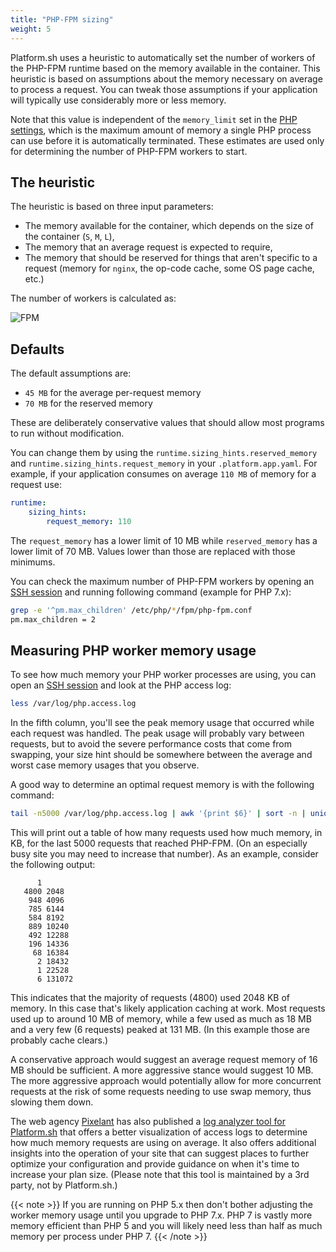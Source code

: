 ```yaml
---
title: "PHP-FPM sizing"
weight: 5
---
```


Platform.sh uses a heuristic to automatically set the number of workers of the PHP-FPM runtime based on the memory available in the container. This heuristic is based on assumptions about the memory necessary on average to process a request. You can tweak those assumptions if your application will typically use considerably more or less memory.

Note that this value is independent of the `memory_limit` set in the [PHP settings](./_index.md#php-settings), which is the maximum amount of memory a single PHP process can use before it is automatically terminated.
These estimates are used only for determining the number of PHP-FPM workers to start.

## The heuristic

The heuristic is based on three input parameters:

 * The memory available for the container, which depends on the size of the container (`S`, `M`, `L`),
 * The memory that an average request is expected to require,
 * The memory that should be reserved for things that aren't specific to a request (memory for `nginx`, the op-code cache, some OS page cache, etc.)

The number of workers is calculated as:

![FPM](/images/php/phpfpmworkers.png "0.3")


## Defaults

The default assumptions are:

 * `45 MB` for the average per-request memory
 * `70 MB` for the reserved memory

These are deliberately conservative values that should allow most programs to run without modification.

You can change them by using the `runtime.sizing_hints.reserved_memory` and `runtime.sizing_hints.request_memory` in your `.platform.app.yaml`. For example, if your application consumes on average `110 MB` of memory for a request use:

```yaml
runtime:
    sizing_hints:
        request_memory: 110
```

The `request_memory` has a lower limit of 10 MB while `reserved_memory` has a lower limit of 70 MB.
Values lower than those are replaced with those minimums.

You can check the maximum number of PHP-FPM workers by opening an [SSH session](/development/ssh/_index.md) and running following command (example for PHP 7.x):

```bash
grep -e '^pm.max_children' /etc/php/*/fpm/php-fpm.conf
pm.max_children = 2
```

## Measuring PHP worker memory usage

To see how much memory your PHP worker processes are using, you can open an [SSH session](/development/ssh/_index.md) and look at the PHP access log:

```bash
less /var/log/php.access.log
```

In the fifth column, you'll see the peak memory usage that occurred while each request was handled. The peak usage will probably vary between requests, but to avoid the severe performance costs that come from swapping, your size hint should be somewhere between the average and worst case memory usages that you observe.

A good way to determine an optimal request memory is with the following command:

```bash
tail -n5000 /var/log/php.access.log | awk '{print $6}' | sort -n | uniq -c
```

This will print out a table of how many requests used how much memory, in KB, for the last 5000 requests that reached PHP-FPM.
(On an especially busy site you may need to increase that number).
As an example, consider the following output:

```text
      1
   4800 2048
    948 4096
    785 6144
    584 8192
    889 10240
    492 12288
    196 14336
     68 16384
      2 18432
      1 22528
      6 131072
```

This indicates that the majority of requests (4800) used 2048 KB of memory.
In this case that's likely application caching at work.
Most requests used up to around 10 MB of memory, while a few used as much as 18 MB and a very few (6 requests) peaked at 131 MB.
(In this example those are probably cache clears.)

A conservative approach would suggest an average request memory of 16 MB should be sufficient.
A more aggressive stance would suggest 10 MB.
The more aggressive approach would potentially allow for more concurrent requests at the risk of some requests needing to use swap memory, thus slowing them down.

The web agency [Pixelant](https://www.pixelant.net/) has also published a [log analyzer tool for Platform.sh](https://github.com/pixelant/platformsh-analytics) that offers a better visualization of access logs to determine how much memory requests are using on average.
It also offers additional insights into the operation of your site that can suggest places to further optimize your configuration and provide guidance on when it's time to increase your plan size.
(Please note that this tool is maintained by a 3rd party, not by Platform.sh.)


{{< note >}}
If you are running on PHP 5.x then don't bother adjusting the worker memory usage until you upgrade to PHP 7.x.
PHP 7 is vastly more memory efficient than PHP 5 and you will likely need less than half as much memory per process under PHP 7.
{{< /note >}}
